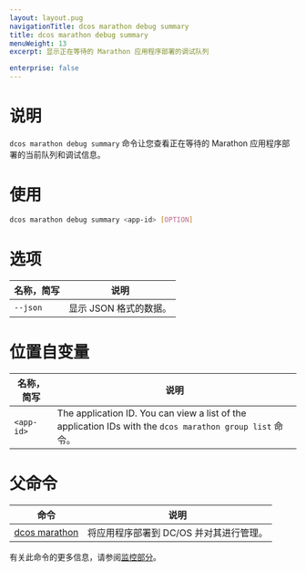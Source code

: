 ```yaml
---
layout: layout.pug
navigationTitle: dcos marathon debug summary
title: dcos marathon debug summary
menuWeight: 13
excerpt: 显示正在等待的 Marathon 应用程序部署的调试队列

enterprise: false
---
```



# 说明
`dcos marathon debug summary` 命令让您查看正在等待的 Marathon 应用程序部署的当前队列和调试信息。

# 使用

```bash
dcos marathon debug summary <app-id> [OPTION]
```

# 选项

| 名称，简写 | 说明 |
|---------|-------------|
| `--json` | 显示 JSON 格式的数据。|

# 位置自变量

| 名称，简写 | 说明 |
|---------|-------------|
| `<app-id>`   |  The application ID.  You can view a list of the application IDs with the `dcos marathon group list` 命令。|

# 父命令

| 命令 | 说明 |
|---------|-------------|
| [dcos marathon](/cn/1.11/cli/command-reference/dcos-marathon/) | 将应用程序部署到 DC/OS 并对其进行管理。|

有关此命令的更多信息，请参阅[监控部分](https://docs.mesosphere.com/1.11/monitoring/debugging/cli-debugging/#dcos-marathon-debug-summary)。
